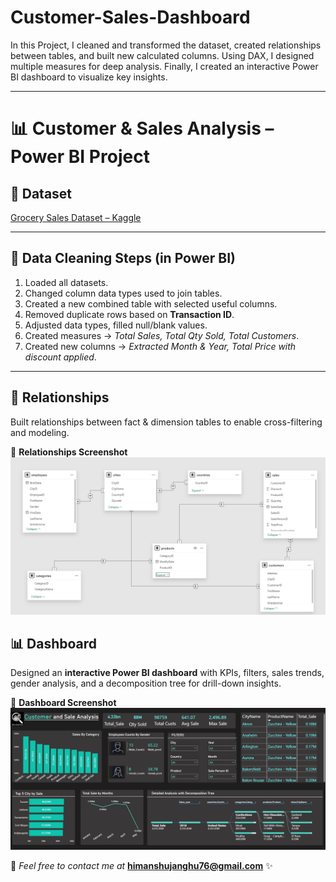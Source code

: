 # Customer-Sales-Dashboard
In this Project, I cleaned and transformed the dataset, created relationships between tables, and built new calculated columns. Using DAX, I designed multiple measures for deep analysis. Finally, I created an interactive Power BI dashboard to visualize key insights.  

---

# 📊 Customer & Sales Analysis – Power BI Project  

## 📂 Dataset  
[Grocery Sales Dataset – Kaggle](https://www.kaggle.com/datasets/andrexibiza/grocery-sales-dataset?select=sales.csv)  

---

## 🧹 Data Cleaning Steps (in Power BI)  
1. Loaded all datasets.  
2. Changed column data types used to join tables.  
3. Created a new combined table with selected useful columns.  
4. Removed duplicate rows based on **Transaction ID**.  
5. Adjusted data types, filled null/blank values.  
6. Created measures → *Total Sales, Total Qty Sold, Total Customers*.  
7. Created new columns → *Extracted Month & Year, Total Price with discount applied*.  

---

## 🔗 Relationships  
Built relationships between fact & dimension tables to enable cross-filtering and modeling.  

📸 **Relationships Screenshot**  
![Relationships Screenshot](Relationships%20btw%20Tables.png)  


## 📊 Dashboard  
Designed an **interactive Power BI dashboard** with KPIs, filters, sales trends, gender analysis, and a decomposition tree for drill-down insights.  

📸 **Dashboard Screenshot**  
![Dashboard Screenshot](Customer%20And%20Sales%20Analysis.png)  




💌 *Feel free to contact me at* **himanshujanghu76@gmail.com** ✨  
